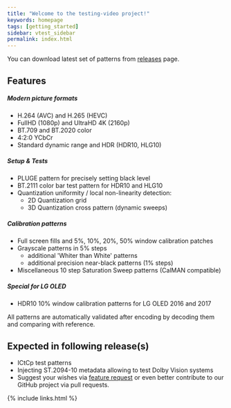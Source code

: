 ```yaml
---
title: "Welcome to the testing-video project!"
keywords: homepage
tags: [getting_started]
sidebar: vtest_sidebar
permalink: index.html
---
```


You can download latest set of patterns from [releases](https://github.com/testing-av/testing-video/releases) page.

## Features

##### Modern picture formats

  * H.264 (AVC) and H.265 (HEVC)
  * FullHD (1080p) and UltraHD 4K (2160p)
  * BT.709 and BT.2020 color
  * 4:2:0 YCbCr
  * Standard dynamic range and HDR (HDR10, HLG10)

##### Setup & Tests

  * PLUGE pattern for precisely setting black level
  * BT.2111 color bar test pattern for HDR10 and HLG10
  * Quantization uniformity / local non-linearity detection:
    * 2D Quantization grid
    * 3D Quantization cross pattern (dynamic sweeps)

##### Calibration patterns

  * Full screen fills and 5%, 10%, 20%, 50% window calibration patches
  * Grayscale patterns in 5% steps
    * additional 'Whiter than White' patterns
    * additional precision near-black patterns (1% steps)
  * Miscellaneous 10 step Saturation Sweep patterns (CalMAN compatible)

##### Special for LG OLED

  * HDR10 10% window calibration patterns for LG OLED 2016 and 2017

All patterns are automatically validated after encoding by decoding them and comparing with reference.

## Expected in following release(s)

  * ICtCp test patterns
  * Injecting ST.2094-10 metadata allowing to test Dolby Vision systems
  * Suggest your wishes via [feature request](https://github.com/testing-av/testing-video/issues) or even better contribute to our GitHub project via pull requests.

{% include links.html %}
